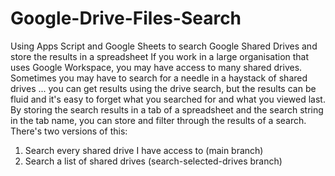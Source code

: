 # Google-Drive-Files-Search
Using Apps Script and Google Sheets to search Google Shared Drives and store the results in a spreadsheet
If you work in a large organisation that uses Google Workspace, you may have access to many shared drives.
Sometimes you may have to search for a needle in a haystack of shared drives ... you can get results 
using the drive search, but the results can be fluid and it's easy to forget what you searched for and 
what you viewed last.
By storing the search results in a tab of a spreadsheet and the search string in the tab name, you can 
store and filter through the results of a search.
There's two versions of this:
  1. Search every shared drive I have access to (main branch)
  2. Search a list of shared drives (search-selected-drives branch)
